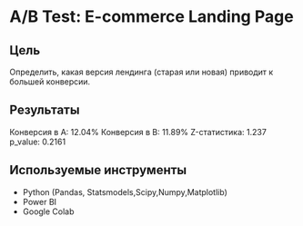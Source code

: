 # A/B Test: E-commerce Landing Page

## Цель
Определить, какая версия лендинга (старая или новая) приводит к большей конверсии.

## Результаты
Конверсия в A: 12.04%
Конверсия в B: 11.89%
Z-статистика: 1.237
p_value: 0.2161

## Используемые инструменты
- Python (Pandas, Statsmodels,Scipy,Numpy,Matplotlib)
- Power BI
- Google Colab
